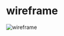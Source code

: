 # wireframe

![wireframe](/home/hyf/Documents/hack-my-future/06-separation-of-concerns/word-list/public/img/wireframe.png)